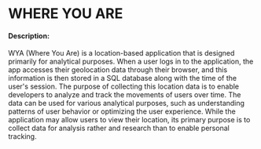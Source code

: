 # WHERE YOU ARE 



#### Description:

WYA (Where You Are) is a location-based application that is designed primarily for analytical purposes. When a user logs in to the application, the app accesses their geolocation data through their browser, and this information is then stored in a SQL database along with the time of the user's session. The purpose of collecting this location data is to enable developers to analyze and track the movements of users over time. The data can be used for various analytical purposes, such as understanding patterns of user behavior or optimizing the user experience. While the application may allow users to view their location, its primary purpose is to collect data for analysis rather and research than to enable personal tracking.
